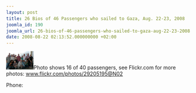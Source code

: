 ```yaml
---
layout: post
title: 26 Bios of 46 Passengers who sailed to Gaza, Aug. 22-23, 2008
joomla_id: 190
joomla_url: 26-bios-of-46-passengers-who-sailed-to-gaza-aug-22-23-2008
date: 2008-08-22 02:13:52.000000000 +02:00
---
```

<img src="../../uploads/passengers/file_20f5b84d46_16of40.jpg" width="75" />Photo shows 16 of 40 passengers, see Flickr.com for more photos: <a href="http://www.flickr.com/photos/29205195@N02/" target="_blank"><span style="color: #590000;">www.flickr.com/photos/29205195@N02</span></a>
<p><a></a></p>
<p>Phone:</p>
